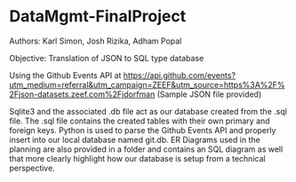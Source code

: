 # DataMgmt-FinalProject

Authors: Karl Simon, Josh Rizika, Adham Popal

Objective: Translation of JSON to SQL type database

Using the Github Events API at https://api.github.com/events?utm_medium=referral&utm_campaign=ZEEF&utm_source=https%3A%2F%2Fjson-datasets.zeef.com%2Fjdorfman
(Sample JSON file provided)

Sqlite3 and the associated .db file act as our database created from the .sql file. The .sql file contains the created tables with their own primary and foreign keys. Python is used to parse the Github Events API and properly insert into our local database named git.db. ER Diagrams used in the planning are also provided in a folder and contains an SQL diagram as well that more clearly highlight how our database is setup from a technical perspective.